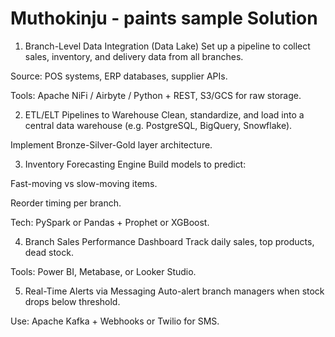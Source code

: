 # Muthokinju - paints sample Solution

1. Branch-Level Data Integration (Data Lake)
Set up a pipeline to collect sales, inventory, and delivery data from all branches.

Source: POS systems, ERP databases, supplier APIs.

Tools: Apache NiFi / Airbyte / Python + REST, S3/GCS for raw storage.

2. ETL/ELT Pipelines to Warehouse
Clean, standardize, and load into a central data warehouse (e.g. PostgreSQL, BigQuery, Snowflake).

Implement Bronze-Silver-Gold layer architecture.

3. Inventory Forecasting Engine
Build models to predict:

Fast-moving vs slow-moving items.

Reorder timing per branch.

Tech: PySpark or Pandas + Prophet or XGBoost.

4. Branch Sales Performance Dashboard
Track daily sales, top products, dead stock.

Tools: Power BI, Metabase, or Looker Studio.

5. Real-Time Alerts via Messaging
Auto-alert branch managers when stock drops below threshold.

Use: Apache Kafka + Webhooks or Twilio for SMS.
